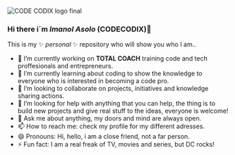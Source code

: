 ![CODE CODIX logo final](https://user-images.githubusercontent.com/86312558/144681648-6491a283-495e-486f-a4cc-3581294cdc19.png)

### Hi there i´m *Imanol Asolo* (CODECODIX)👋


This is my ✨ _personal_ ✨ repository who will show you who I am..



- 🔭 I’m currently working on **TOTAL COACH** training code and tech proffesionals and entrepreneurs.
- 🌱 I’m currently learning about coding to show the knowledge to everyone who is interested in becoming a code pro.
- 👯 I’m looking to collaborate on projects, initiatives and knowledge sharing actions.
- 🤔 I’m looking for help with anything that you can help, the thing is to build new projects and give real stuff to the ideas, everyone is welcome!
- 💬 Ask me about anything, my doors and mind are always open.
- 📫 How to reach me: check my profile for my different adresses.
- 😄 Pronouns: Hi, hello, i am a close friend, not a far person.
- ⚡ Fun fact: I am a real freak of TV, movies and series, but DC rocks!

